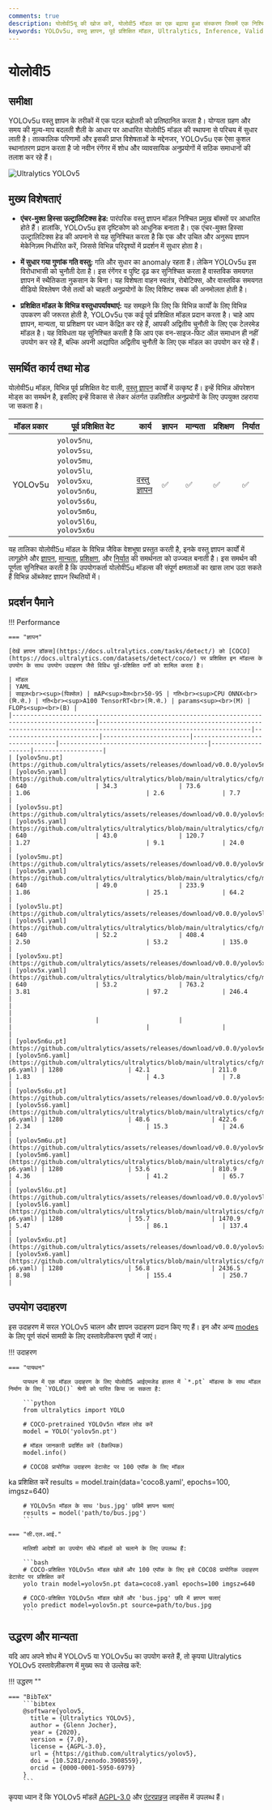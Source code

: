 ```yaml
---
comments: true
description: योलोवी5यू की खोज करें, योलोवी5 मॉडल का एक बढ़ाया हुआ संस्करण जिसमें एक निश्चित रफ़्तार के बदलाव और विभिन्न वस्तु ज्ञापन कार्यों के लिए कई पूर्व प्रशिक्षित मॉडल शामिल हैं।
keywords: YOLOv5u, वस्तु ज्ञापन, पूर्व प्रशिक्षित मॉडल, Ultralytics, Inference, Validation, YOLOv5, YOLOv8, एंचर-मुक्त, वस्तुनिपाति रहित, वास्तविक समय अनुप्रयोग, मशीन लर्निंग
---
```


# योलोवी5

## समीक्षा

YOLOv5u वस्तु ज्ञापन के तरीकों में एक पटल बढ़ोतरी को प्रतिष्ठानित करता है। योग्यता ग्रहण और समय की मूल्य-माप बदलती शैली के आधार पर आधारित योलोवी5 मॉडल की स्थापना से परिचय में सुधार लाती है। तात्कालिक परिणामों और इसकी प्राप्त विशेषताओं के मद्देनजर, YOLOv5u एक ऐसा कुशल स्थानांतरण प्रदान करता है जो नवीन रंगेंगर में शोध और व्यावसायिक अनुप्रयोगों में सठिक समाधानों की तलाश कर रहे हैं।

![Ultralytics YOLOv5](https://raw.githubusercontent.com/ultralytics/assets/main/yolov5/v70/splash.png)

## मुख्य विशेषताएं

- **एंचर-मुक्त हिस्सा उल्ट्रालिटिक्स हेड:** पारंपरिक वस्तु ज्ञापन मॉडल निश्चित प्रमुख बॉक्सों पर आधारित होते हैं। हालांकि, YOLOv5u इस दृष्टिकोण को आधुनिक बनाता है। एक एंचर-मुक्त हिस्सा उल्ट्रालिटिक्स हेड की अपनाने से यह सुनिश्चित करता है कि एक और उचित और अनुरूप ज्ञापन मेकेनिज़म निर्धारित करें, जिससे विभिन्न परिदृश्यों में प्रदर्शन में सुधार होता है।

- **में सुधार गया गुणांक गति वस्तु:** गति और सुधार का anomaly रहता हैं। लेकिन YOLOv5u इस विरोधाभासी को चुनौती देता है। इस रंगेंगर व पुष्टि दृढ़ कर सुनिश्चित करता है वास्तविक समयगत ज्ञापन में स्थैतिकता नुकसान के बिना। यह विशेषता वाहन स्वतंत्र, रोबोटिक्स, और वास्तविक समयगत वीडियो विश्लेषण जैसे तत्वों को चाहती अनुप्रयोगों के लिए विशिष्ट सबक की अनमोलता होती है।

- **प्रशिक्षित मॉडल के विभिन्न वस्तुधापर्यावथाएं:** यह समझने कि लिए कि विभिन्न कार्यों के लिए विभिन्न उपकरण की जरूरत होती है, YOLOv5u एक कई पूर्व प्रशिक्षित मॉडल प्रदान करता है। चाहे आप ज्ञापन, मान्यता, या प्रशिक्षण पर ध्यान केंद्रित कर रहे हैं, आपकी अद्वितीय चुनौती के लिए एक टेलरमेड मॉडल है। यह विविधता यह सुनिश्चित करती है कि आप एक वन-साइज-फिट ऑल समाधान ही नहीं उपयोग कर रहे हैं, बल्कि अपनी अद्यापित अद्वितीय चुनौती के लिए एक मॉडल का उपयोग कर रहे हैं।

## समर्थित कार्य तथा मोड

योलोवी5u मॉडल, विभिन्न पूर्व प्रशिक्षित वेट वाली, [वस्तु ज्ञापन](../tasks/detect.md) कार्यों में उत्कृष्ट हैं। इन्हें विभिन्न ऑपरेशन मोड्स का समर्थन है, इसलिए इन्हें विकास से लेकर अंतर्गत उन्नतिशील अनुप्रयोगों के लिए उपयुक्त ठहराया जा सकता है।

| मॉडल प्रकार | पूर्व प्रशिक्षित वेट                                                                                                        | कार्य                              | ज्ञापन | मान्यता | प्रशिक्षण | निर्यात |
|-------------|-----------------------------------------------------------------------------------------------------------------------------|------------------------------------|--------|---------|-----------|---------|
| YOLOv5u     | `yolov5nu`, `yolov5su`, `yolov5mu`, `yolov5lu`, `yolov5xu`, `yolov5n6u`, `yolov5s6u`, `yolov5m6u`, `yolov5l6u`, `yolov5x6u` | [वस्तु ज्ञापन](../tasks/detect.md) | ✅      | ✅       | ✅         | ✅       |

यह तालिका योलोवी5u मॉडल के विभिन्न जैविक वेशभूषा प्रस्तुत करती है, इनके वस्तु ज्ञापन कार्यों में लागूहोने और [ज्ञापन](../modes/predict.md), [मान्यता](../modes/val.md), [प्रशिक्षण](../modes/train.md), और [निर्यात](../modes/export.md) की समर्थनता को उज्ज्वल बनाती है। इस समर्थन की पूर्णता सुनिश्चित करती है कि उपयोगकर्ता योलोवी5u मॉडल्स की संपूर्ण क्षमताओं का खास लाभ उठा सकते हैं विभिन्न ऑब्जेक्ट ज्ञापन स्थितियों में।

## प्रदर्शन पैमाने

!!! Performance

    === "ज्ञापन"

    [देखें ज्ञापन डॉकस](https://docs.ultralytics.com/tasks/detect/) को [COCO](https://docs.ultralytics.com/datasets/detect/coco/) पर प्रशिक्षित इन मॉडल्स के उपयोग के साथ उपयोग उदाहरण जैसे विविध पूर्व-प्रशिक्षित वर्गों को शामिल करता है।

    | मॉडल                                                                                       | YAML                                                                                                           | साइज़<br><sup>(पिक्सेल) | mAP<sup>वैल<br>50-95 | गति<br><sup>CPU ONNX<br>(मि.से.) | गति<br><sup>A100 TensorRT<br>(मि.से.) | params<sup><br>(M) | FLOPs<sup><br>(B) |
    |---------------------------------------------------------------------------------------------|----------------------------------------------------------------------------------------------------------------|---------------------------|------------------------|--------------------------------|-----------------------------------------|--------------------|-------------------|
    | [yolov5nu.pt](https://github.com/ultralytics/assets/releases/download/v0.0.0/yolov5nu.pt)   | [yolov5n.yaml](https://github.com/ultralytics/ultralytics/blob/main/ultralytics/cfg/models/v5/yolov5.yaml)     | 640                   | 34.3                 | 73.6                           | 1.06                                | 2.6                | 7.7               |
    | [yolov5su.pt](https://github.com/ultralytics/assets/releases/download/v0.0.0/yolov5su.pt)   | [yolov5s.yaml](https://github.com/ultralytics/ultralytics/blob/main/ultralytics/cfg/models/v5/yolov5.yaml)     | 640                   | 43.0                 | 120.7                          | 1.27                                | 9.1                | 24.0              |
    | [yolov5mu.pt](https://github.com/ultralytics/assets/releases/download/v0.0.0/yolov5mu.pt)   | [yolov5m.yaml](https://github.com/ultralytics/ultralytics/blob/main/ultralytics/cfg/models/v5/yolov5.yaml)     | 640                   | 49.0                 | 233.9                          | 1.86                                | 25.1               | 64.2              |
    | [yolov5lu.pt](https://github.com/ultralytics/assets/releases/download/v0.0.0/yolov5lu.pt)   | [yolov5l.yaml](https://github.com/ultralytics/ultralytics/blob/main/ultralytics/cfg/models/v5/yolov5.yaml)     | 640                   | 52.2                 | 408.4                          | 2.50                                | 53.2               | 135.0             |
    | [yolov5xu.pt](https://github.com/ultralytics/assets/releases/download/v0.0.0/yolov5xu.pt)   | [yolov5x.yaml](https://github.com/ultralytics/ultralytics/blob/main/ultralytics/cfg/models/v5/yolov5.yaml)     | 640                   | 53.2                 | 763.2                          | 3.81                                | 97.2               | 246.4             |
    |                                                                                             |                                                                                                                |                       |                      |                                |                                     |                    |                   |
    | [yolov5n6u.pt](https://github.com/ultralytics/assets/releases/download/v0.0.0/yolov5n6u.pt) | [yolov5n6.yaml](https://github.com/ultralytics/ultralytics/blob/main/ultralytics/cfg/models/v5/yolov5-p6.yaml) | 1280                  | 42.1                 | 211.0                          | 1.83                                | 4.3                | 7.8               |
    | [yolov5s6u.pt](https://github.com/ultralytics/assets/releases/download/v0.0.0/yolov5s6u.pt) | [yolov5s6.yaml](https://github.com/ultralytics/ultralytics/blob/main/ultralytics/cfg/models/v5/yolov5-p6.yaml) | 1280                  | 48.6                 | 422.6                          | 2.34                                | 15.3               | 24.6              |
    | [yolov5m6u.pt](https://github.com/ultralytics/assets/releases/download/v0.0.0/yolov5m6u.pt) | [yolov5m6.yaml](https://github.com/ultralytics/ultralytics/blob/main/ultralytics/cfg/models/v5/yolov5-p6.yaml) | 1280                  | 53.6                 | 810.9                          | 4.36                                | 41.2               | 65.7              |
    | [yolov5l6u.pt](https://github.com/ultralytics/assets/releases/download/v0.0.0/yolov5l6u.pt) | [yolov5l6.yaml](https://github.com/ultralytics/ultralytics/blob/main/ultralytics/cfg/models/v5/yolov5-p6.yaml) | 1280                  | 55.7                 | 1470.9                         | 5.47                                | 86.1               | 137.4             |
    | [yolov5x6u.pt](https://github.com/ultralytics/assets/releases/download/v0.0.0/yolov5x6u.pt) | [yolov5x6.yaml](https://github.com/ultralytics/ultralytics/blob/main/ultralytics/cfg/models/v5/yolov5-p6.yaml) | 1280                  | 56.8                 | 2436.5                         | 8.98                                | 155.4              | 250.7             |

## उपयोग उदाहरण

इस उदाहरण में सरल YOLOv5 चालन और ज्ञापन उदाहरण प्रदान किए गए हैं। इन और अन्य [modes](../modes/index.md) के लिए पूर्ण संदर्भ सामग्री के लिए दस्तावेज़ीकरण पृष्ठों में जाएं।

!!! उदाहरण

    === "पायथन"

        पायथन में एक मॉडल उदाहरण के लिए योलोवी5 आईएमजेड हालत में `*.pt` मॉडल्स के साथ मॉडल निर्माण के लिए `YOLO()` श्रेणी को पारित किया जा सकता है:

        ```python
        from ultralytics import YOLO

        # COCO-pretrained YOLOv5n मॉडल लोड करें 
        model = YOLO('yolov5n.pt')

        # मॉडल जानकारी प्रदर्शित करें (वैकल्पिक)
        model.info()

        # COCO8 प्रायोगिक उदाहरण डेटासेट पर 100 एपॉक के लिए मॉडल

ka प्रशिक्षित करें results = model.train(data='coco8.yaml', epochs=100, imgsz=640)

        # YOLOv5n मॉडल के साथ 'bus.jpg' छविमें ज्ञापन चलाएं
        results = model('path/to/bus.jpg')
        ```

    === "सी.एल.आई."

        मालिशी आदेशों का उपयोग सीधे मॉडलों को चलाने के लिए उपलब्ध हैं:

        ```bash
        # COCO-प्रशिक्षित YOLOv5n मॉडल खोलें और 100 एपॉक के लिए इसे COCO8 प्रायोगिक उदाहरण डेटासेट पर प्रशिक्षित करें
        yolo train model=yolov5n.pt data=coco8.yaml epochs=100 imgsz=640

        # COCO-प्रशिक्षित YOLOv5n मॉडल खोलें और 'bus.jpg' छवि में ज्ञापन चलाएं
        yolo predict model=yolov5n.pt source=path/to/bus.jpg
        ```

## उद्धरण और मान्यता

यदि आप अपने शोध में YOLOv5 या YOLOv5u का उपयोग करते हैं, तो कृपया Ultralytics YOLOv5 दस्तावेज़ीकरण में मुख्य रूप से उल्लेख करें:

!!! उद्धरण ""

    === "BibTeX"
        ```bibtex
        @software{yolov5,
          title = {Ultralytics YOLOv5},
          author = {Glenn Jocher},
          year = {2020},
          version = {7.0},
          license = {AGPL-3.0},
          url = {https://github.com/ultralytics/yolov5},
          doi = {10.5281/zenodo.3908559},
          orcid = {0000-0001-5950-6979}
        }
        ```

कृपया ध्यान दें कि YOLOv5 मॉडलें [AGPL-3.0](https://github.com/ultralytics/ultralytics/blob/main/LICENSE) और [एंटरप्राइज](https://ultralytics.com/license) लाइसेंस में उपलब्ध हैं।

